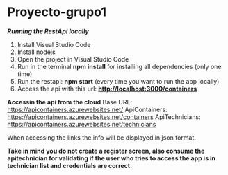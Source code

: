 # Proyecto-grupo1

_**Running the RestApi locally**_

1. Install Visual Studio Code
2. Install nodejs
3. Open the project in Visual Studio Code
4. Run in the terminal **npm install** for installing all dependencies (only one time)
5. Run the restapi: **npm start** (every time you want to run the app locally)
6. Access the api with this url: [**http://localhost:3000/containers**](url)

**Accessin the api from the cloud**
Base URL:  https://apicontainers.azurewebsites.net/
ApiContainers: https://apicontainers.azurewebsites.net/containers
ApiTechnicians: https://apicontainers.azurewebsites.net/technicians

When accessing the links the info will be displayed in json format.

**Take in mind you do not create a register screen, also consume the apitechnician for validating if the user who tries to access the app is in technician list and credentials are correct.**


